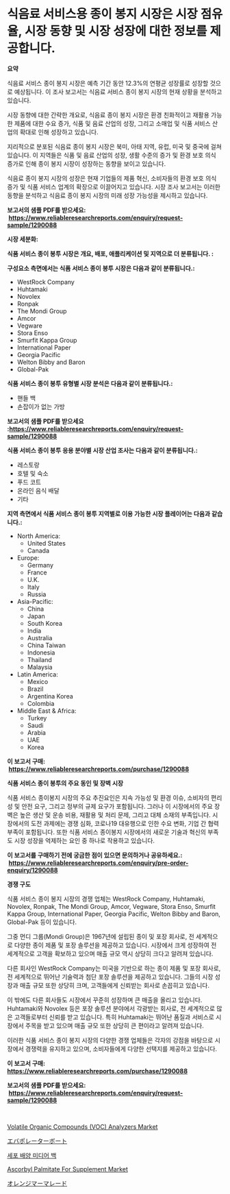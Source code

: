 <p><h1>식음료 서비스용 종이 봉지 시장은 시장 점유율, 시장 동향 및 시장 성장에 대한 정보를 제공합니다.</h1></p><p><strong>요약</strong></p>
<p><p>식음료 서비스 종이 봉지 시장은 예측 기간 동안 12.3%의 연평균 성장률로 성장할 것으로 예상됩니다. 이 조사 보고서는 식음료 서비스 종이 봉지 시장의 현재 상황을 분석하고 있습니다. </p><p>시장 동향에 대한 간략한 개요로, 식음료 종이 봉지 시장은 환경 친화적이고 재활용 가능한 제품에 대한 수요 증가, 식품 및 음료 산업의 성장, 그리고 소매업 및 식품 서비스 산업의 확대로 인해 성장하고 있습니다. </p><p>지리적으로 분포된 식음료 종이 봉지 시장은 북미, 아태 지역, 유럽, 미국 및 중국에 걸쳐 있습니다. 이 지역들은 식품 및 음료 산업의 성장, 생활 수준의 증가 및 환경 보호 의식 증가로 인해 종이 봉지 시장이 성장하는 동향을 보이고 있습니다.</p><p>식음료 종이 봉지 시장의 성장은 현재 기업들의 제품 혁신, 소비자들의 환경 보호 의식 증가 및 식품 서비스 업계의 확장으로 이끌어지고 있습니다. 시장 조사 보고서는 이러한 동향을 분석하고 식음료 종이 봉지 시장의 미래 성장 가능성을 제시하고 있습니다.</p></p>
<p><strong>보고서의 샘플 PDF를 받으세요: &nbsp;<a href="https://www.reliableresearchreports.com/enquiry/request-sample/1290088">https://www.reliableresearchreports.com/enquiry/request-sample/1290088</a></strong></p>
<p><strong>시장 세분화:</strong></p>
<p><strong> 식품 서비스 종이 봉투 시장은 개요, 배포, 애플리케이션 및 지역으로 더 분류됩니다. :</strong></p>
<p><strong>구성요소 측면에서는 식품 서비스 종이 봉투 시장은 다음과 같이 분류됩니다.:</strong></p>
<p><ul><li>WestRock Company</li><li>Huhtamaki</li><li>Novolex</li><li>Ronpak</li><li>The Mondi Group</li><li>Amcor</li><li>Vegware</li><li>Stora Enso</li><li>Smurfit Kappa Group</li><li>International Paper</li><li>Georgia Pacific</li><li>Welton Bibby and Baron</li><li>Global-Pak</li></ul></p>
<p><strong> 식품 서비스 종이 봉투 유형별 시장 분석은 다음과 같이 분류됩니다.:</strong></p>
<p><ul><li>핸들 백</li><li>손잡이가 없는 가방</li></ul></p>
<p><strong>보고서의 샘플 PDF를 받으세요 :<a href="https://www.reliableresearchreports.com/enquiry/request-sample/1290088">https://www.reliableresearchreports.com/enquiry/request-sample/1290088</a></strong></p>
<p><strong> 식품 서비스 종이 봉투 응용 분야별 시장 산업 조사는 다음과 같이 분류됩니다.:</strong></p>
<p><ul><li>레스토랑</li><li>호텔 및 숙소</li><li>푸드 코트</li><li>온라인 음식 배달</li><li>기타</li></ul></p>
<p><strong>지역 측면에서 식품 서비스 종이 봉투 지역별로 이용 가능한 시장 플레이어는 다음과 같습니다.:</strong></p>
<p><ul>
    <li>
        North America:
        <ul>
            <li>United States</li>
            <li>Canada</li>
        </ul>
    </li>
    <li>
        Europe:
        <ul>
            <li>Germany</li>
            <li>France</li>
            <li>U.K.</li>
            <li>Italy</li>
            <li>Russia</li>
        </ul>
    </li>
    <li>
        Asia-Pacific:
        <ul>
            <li>China</li>
            <li>Japan</li>
            <li>South Korea</li>
            <li>India</li>
            <li>Australia</li>
            <li>China Taiwan</li>
            <li>Indonesia</li>
            <li>Thailand</li>
            <li>Malaysia</li>
        </ul>
    </li>
    <li>
        Latin America:
        <ul>
            <li>Mexico</li>
            <li>Brazil</li>
            <li>Argentina Korea</li>
            <li>Colombia</li>
        </ul>
    </li>
    <li>
        Middle East & Africa:
        <ul>
            <li>Turkey</li>
            <li>Saudi</li>
            <li>Arabia</li>
            <li>UAE</li>
            <li>Korea</li>
        </ul>
    </li>
    </ul></p>
<p><strong>이 보고서 구매: &nbsp;<a href="https://www.reliableresearchreports.com/purchase/1290088">https://www.reliableresearchreports.com/purchase/1290088</a></strong></p>
<p><strong>식품 서비스 종이 봉투의 주요 동인 및 장벽 시장</strong></p>
<p><p>식품 서비스 종이봉지 시장의 주요 추진요인은 지속 가능성 및 환경 이슈, 소비자의 편리성 및 안전 요구, 그리고 정부의 규제 요구가 포함됩니다. 그러나 이 시장에서의 주요 장벽은 높은 생산 및 운송 비용, 재활용 및 처리 문제, 그리고 대체 소재의 부족입니다. 시장에서의 도전 과제에는 경쟁 심화, 코로나19 대유행으로 인한 수요 변화, 기업 간 협력 부족이 포함됩니다. 또한 식품 서비스 종이봉지 시장에서의 새로운 기술과 혁신의 부족도 시장 성장을 억제하는 요인 중 하나로 작용하고 있습니다.</p></p>
<p><strong>이 보고서를 구매하기 전에 궁금한 점이 있으면 문의하거나 공유하세요.: &nbsp;<a href="https://www.reliableresearchreports.com/enquiry/pre-order-enquiry/1290088">https://www.reliableresearchreports.com/enquiry/pre-order-enquiry/1290088</a></strong></p>
<p><strong>경쟁 구도</strong></p>
<p><p>식품 서비스 종이 봉지 시장의 경쟁 업체는 WestRock Company, Huhtamaki, Novolex, Ronpak, The Mondi Group, Amcor, Vegware, Stora Enso, Smurfit Kappa Group, International Paper, Georgia Pacific, Welton Bibby and Baron, Global-Pak 등이 있습니다. </p><p>그중 먼디 그룹(Mondi Group)은 1967년에 설립된 종이 및 포장 회사로, 전 세계적으로 다양한 종이 제품 및 포장 솔루션을 제공하고 있습니다. 시장에서 크게 성장하여 전 세계적으로 고객을 확보하고 있으며 매출 규모 역시 상당히 크다고 알려져 있습니다. </p><p>다른 회사인 WestRock Company는 미국을 기반으로 하는 종이 제품 및 포장 회사로, 전 세계적으로 뛰어난 기술력과 첨단 포장 솔루션을 제공하고 있습니다. 그들의 시장 성장과 매출 규모 또한 상당히 크며, 고객들에게 신뢰받는 회사로 손꼽히고 있습니다.</p><p>이 밖에도 다른 회사들도 시장에서 꾸준히 성장하며 큰 매출을 올리고 있습니다. Huhtamaki와 Novolex 등은 포장 솔루션 분야에서 각광받는 회사로, 전 세계적으로 많은 고객들로부터 신뢰를 받고 있습니다. 특히 Huhtamaki는 뛰어난 품질과 서비스로 시장에서 주목을 받고 있으며 매출 규모 또한 상당히 큰 편이라고 알려져 있습니다.</p><p>이러한 식품 서비스 종이 봉지 시장의 다양한 경쟁 업체들은 각자의 강점을 바탕으로 시장에서 경쟁력을 유지하고 있으며, 소비자들에게 다양한 선택지를 제공하고 있습니다.</p></p>
<p><strong>이 보고서 구매: &nbsp; <a href="https://www.reliableresearchreports.com/purchase/1290088">https://www.reliableresearchreports.com/purchase/1290088</a></strong></p>
<p><strong>보고서의 샘플 PDF를 받으세요: &nbsp;<a href="https://www.reliableresearchreports.com/enquiry/request-sample/1290088">https://www.reliableresearchreports.com/enquiry/request-sample/1290088</a></strong><strong></strong></p>
<p>&nbsp;</p>
<p><p><a href="https://issuu.com/reportprime-2/docs/volatile-organic-compounds-voc-analyzers-market-si">Volatile Organic Compounds (VOC) Analyzers Market</a></p><p><a href="https://medium.com/@chloekessler01/%E3%82%A8%E3%83%90%E3%83%9D%E3%83%AC%E3%83%BC%E3%82%BF%E3%83%BC%E3%83%9C%E3%83%BC%E3%83%88%E5%B8%82%E5%A0%B4-2031%E5%B9%B4%E3%81%BE%E3%81%A7%E3%81%AE%E6%88%90%E5%8A%9F%E3%82%92%E5%8F%8E%E3%82%81%E3%82%8B%E3%81%9F%E3%82%81%E3%81%AE%E3%83%93%E3%82%B8%E3%83%8D%E3%82%B9%E6%88%A6%E7%95%A5%E3%81%AE%E9%8D%B5-51c95a16f452">エバポレーターボート</a></p><p><a href="https://github.com/mpodehpw07370073/Market-Research-Report-List-1/blob/main/88531541984.md">세포 배양 미디어 백</a></p><p><a href="https://github.com/FassouRP/Market-Research-Report-List-3/blob/main/ascorbyl-palmitate-for-supplement-market.md">Ascorbyl Palmitate For Supplement Market</a></p><p><a href="https://medium.com/@evekerluke2023/%E3%82%AA%E3%83%AC%E3%83%B3%E3%82%B8%E3%83%9E%E3%83%BC%E3%83%9E%E3%83%AC%E3%83%BC%E3%83%89%E3%81%AE%E5%B8%82%E5%A0%B4%E5%88%86%E6%9E%90-%E3%81%9D%E3%81%AEcagr-%E5%B8%82%E5%A0%B4%E3%82%BB%E3%82%B0%E3%83%A1%E3%83%B3%E3%83%86%E3%83%BC%E3%82%B7%E3%83%A7%E3%83%B3-%E3%81%8A%E3%82%88%E3%81%B3%E4%B8%96%E7%95%8C%E7%9A%84%E7%94%A3%E6%A5%AD%E6%A6%82%E8%A6%81-db059bc9e797">オレンジマーマレード</a></p></p>